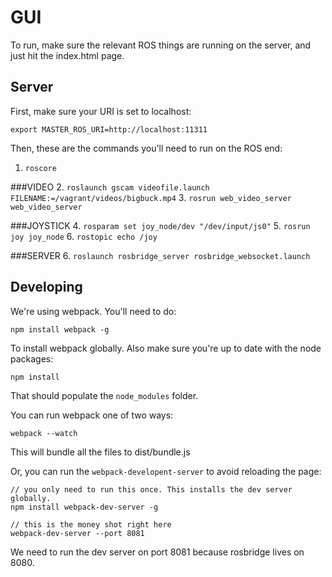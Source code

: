 # GUI

To run, make sure the relevant ROS things are running on the server, and just hit the index.html page.

## Server

First, make sure your URI is set to localhost:
 
 ```
 export MASTER_ROS_URI=http://localhost:11311
 ```

Then, these are the commands you'll need to run on the ROS end:
1. `roscore`

###VIDEO
2. `roslaunch gscam videofile.launch FILENAME:=/vagrant/videos/bigbuck.mp4`
3. `rosrun web_video_server web_video_server`

###JOYSTICK
4. `rosparam set joy_node/dev "/dev/input/js0"`
5. `rosrun joy joy_node`
6. `rostopic echo /joy`

###SERVER
6. `roslaunch rosbridge_server rosbridge_websocket.launch`

## Developing

We're using webpack. You'll need to do:

`npm install webpack -g`

To install webpack globally. Also make sure you're up to date with the node packages:

`npm install`

That should populate the `node_modules` folder.

You can run webpack one of two ways:

`webpack --watch`

This will bundle all the files to dist/bundle.js

Or, you can run the `webpack-developent-server` to avoid reloading the page:

```
// you only need to run this once. This installs the dev server globally.
npm install webpack-dev-server -g

// this is the money shot right here
webpack-dev-server --port 8081
```

We need to run the dev server on port 8081 because rosbridge lives on 8080.
